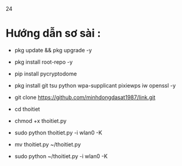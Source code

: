 24

# Hướng dẫn sơ sài :
* pkg update && pkg upgrade -y
* pkg install root-repo -y
* pip install pycryptodome
* pkg install git tsu python wpa-supplicant pixiewps iw openssl -y
* git clone https://github.com/minhdongdasat1987/link.git
* cd thoitiet
* chmod +x thoitiet.py
* sudo python thoitiet.py -i wlan0 -K


* mv thoitiet.py ~/thoitiet.py
* sudo python ~/thoitiet.py -i wlan0 -K

